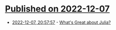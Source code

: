 # [Published on 2022-12-07](index.md)

* [2022-12-07, 20:57:57](https://news.ycombinator.com/item?id=33900122) - [What's Great about Julia?](https://viralinstruction.com/posts/goodjulia/)
